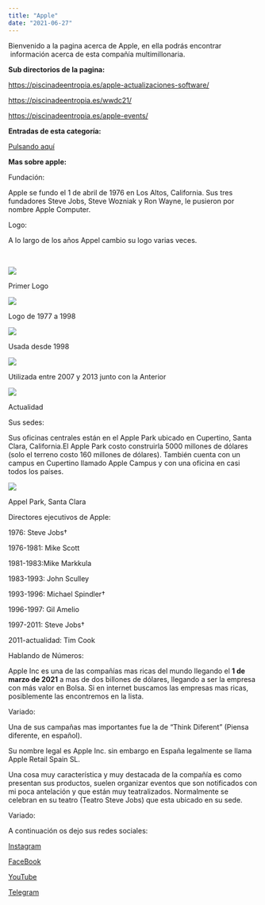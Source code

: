 ```yaml
---
title: "Apple"
date: "2021-06-27"
---
```


Bienvenido a la pagina acerca de Apple, en ella podrás encontrar  información acerca de esta compañía multimillonaria.

**Sub directorios de la pagina:**

https://piscinadeentropia.es/apple-actualizaciones-software/

https://piscinadeentropia.es/wwdc21/

https://piscinadeentropia.es/apple-events/

**Entradas de esta categoría:**

[Pulsando aquí](https://piscinadeentropia.es/category/apple/)

**Mas sobre apple:**

Fundación:

Apple se fundo el 1 de abril de 1976 en Los Altos, California. Sus tres fundadores Steve Jobs, Steve Wozniak y Ron Wayne, le pusieron por nombre Apple Computer.

Logo:

A lo largo de los años Appel cambio su logo varias veces.

 

![](images/005BADAB-3874-488D-80C5-A9FEC7C97084-138x200.png)

Primer Logo

![](images/ECB00197-D808-4CF7-A1CC-7F3EEDCFCF65-172x200.png)

Logo de 1977 a 1998

![](images/38449158-CB1F-4FB6-81F5-A1CB8824F096-168x200.png)

Usada desde 1998

![](images/E89C4E27-104C-49A4-AD2E-1A9E72B8CCA2-200x200.png)

Utilizada entre 2007 y 2013 junto con la Anterior

![](images/E30BB7A2-3508-42EB-B7C2-440285CD680B-168x200.png)

Actualidad

Sus sedes:

Sus oficinas centrales están en el Apple Park ubicado en Cupertino, Santa Clara, California.El Apple Park costo construirla 5000 millones de dólares (solo el terreno costo 160 millones de dólares). También cuenta con un campus en Cupertino llamado Apple Campus y con una oficina en casi todos los países.

![](images/21E467C1-40CF-4A13-B7E3-49DDD8D7D088.jpeg)

Appel Park, Santa Clara

Directores ejecutivos de Apple:

1976: Steve Jobs†

1976-1981: Mike Scott

1981-1983:Mike Markkula

1983-1993: John Sculley

1993-1996: Michael Spindler†

1996-1997: Gil Amelio

1997-2011: Steve Jobs†

2011-actualidad: Tim Cook

Hablando de Números:

Apple Inc es una de las compañías mas ricas del mundo llegando el **1 de marzo de 2021** a mas de dos billones de dólares, llegando a ser la empresa con más valor en Bolsa. Si en internet buscamos las empresas mas ricas, posiblemente las encontremos en la lista.

Variado:

Una de sus campañas mas importantes fue la de “Think Diferent” (Piensa diferente, en español).

Su nombre legal es Apple Inc. sin embargo en España legalmente se llama Apple Retail Spain SL.

Una cosa muy característica y muy destacada de la compañía es como presentan sus productos, suelen organizar eventos que son notificados con mi poca antelación y que están muy teatralizados. Normalmente se celebran en su teatro (Teatro Steve Jobs) que esta ubicado en su sede.

Variado:

A continuación os dejo sus redes sociales:

[Instagram](https://www.instagram.com/apple/)

[FaceBook](https://es-es.facebook.com/apple/)

[YouTube](https://www.youtube.com/channel/UCE_M8A5yxnLfW0KghEeajjw)

[Telegram](https://t.me/apple)
